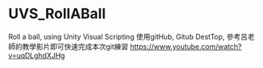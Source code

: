 # UVS_RollABall
 Roll a ball, using Unity Visual Scripting
 使用gitHub, Gitub DestTop,
 參考呂老師的教學影片即可快速完成本次git練習
 https://www.youtube.com/watch?v=uqDLghdXJHg
